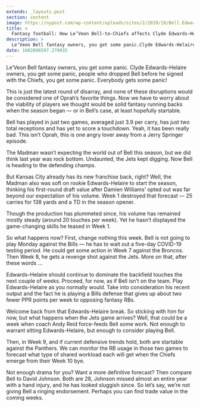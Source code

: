 ```yaml
--- 
extends: _layouts.post 
section: content 
image: https://nypost.com/wp-content/uploads/sites/2/2020/10/Bell.Edwards-Helaire.jpg?quality=90&strip=all&w=1200 
title: > 
  Fantasy football: How Le’Veon Bell-to-Chiefs affects Clyde Edwards-Helaire 
description: > 
  Le’Veon Bell fantasy owners, you get some panic.Clyde Edwards-Helaire owners, you get some panic, people who dropped Bell before he signed with the Chiefs, you get some panic.This is just the latest round of disarray, and none of these disruptions would be considered one of Oprah’s favorite things.The Madman wasn’t expecting the world out of Bell this season, but we did think last year was rock bottom.More on that, after these words …Edwards-Helaire should continue to dominate the backfield touches the next couple of weeks. 
date: 1602896597.279935 
--- 
```

Le’Veon Bell fantasy owners, you get some panic. Clyde Edwards-Helaire owners, you get some panic, people who dropped Bell before he signed with the Chiefs, you get some panic. Everybody gets some panic!

This is just the latest round of disarray, and none of these disruptions would be considered one of Oprah’s favorite things. Now we have to worry about the viability of players we thought would be solid fantasy running backs when the season began — or in Bell’s case, at least hopefully startable.

Bell has played in just two games, averaged just 3.9 per carry, has just two total receptions and has yet to score a touchdown. Yeah, it has been really bad. This isn’t Oprah, this is one angry lover away from a Jerry Springer episode.

The Madman wasn’t expecting the world out of Bell this season, but we did think last year was rock bottom. Undaunted, the Jets kept digging. Now Bell is heading to the defending champs.

But Kansas City already has its new franchise back, right? Well, the Madman also was soft on rookie Edwards-Helaire to start the season, thinking his first-round draft value after Damien Williams’ opted out was far beyond our expectation of his volume. Week 1 destroyed that forecast — 25 carries for 138 yards and a TD in the season opener.

Though the production has plummeted since, his volume has remained mostly steady (around 20 touches per week). Yet he hasn’t displayed the game-changing skills he teased in Week 1.

So what happens now? First, change nothing this week. Bell is not going to play Monday against the Bills — he has to wait out a five-day COVID-19 testing period. He could get some action in Week 7 against the Broncos. Then Week 8, he gets a revenge shot against the Jets. More on that, after these words …

Edwards-Helaire should continue to dominate the backfield touches the next couple of weeks. Proceed, for now, as if Bell isn’t on the team. Play Edwards-Helaire as you normally would. Take into consideration his recent output and the fact he is playing a Bills defense that gives up about two fewer PPR points per week to opposing fantasy RBs.

Welcome back from that Edwards-Helaire break. So sticking with him for now, but what happens when the Jets game arrives? Well, that could be a week when coach Andy Reid force-feeds Bell some work. Not enough to warrant sitting Edwards-Helaire, but enough to consider playing Bell.

Then, in Week 9, and if current defensive trends hold, both are startable against the Panthers. We can monitor the RB usage in those two games to forecast what type of shared workload each will get when the Chiefs emerge from their Week 10 bye.

Not enough drama for you? Want a more definitive forecast? Then compare Bell to David Johnson. Both are 28, Johnson missed almost an entire year with a hand injury, and he has looked sluggish since. So let’s say, we’re not giving Bell a ringing endorsement. Perhaps you can find trade value in the coming weeks.
